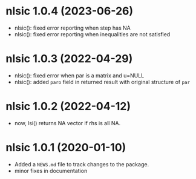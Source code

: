 # nlsic 1.0.4 (2023-06-26)

 * nlsic(): fixed error reporting when step has NA
 * nlsic(): fixed error reporting when inequalities are not satisfied

# nlsic 1.0.3 (2022-04-29)

 * nlsic(): fixed error when par is a matrix and u=NULL
 * nlsic(): added `paro` field in returned result with original structure of `par`

# nlsic 1.0.2 (2022-04-12)

 * now, lsi() returns NA vector if rhs is all NA.

# nlsic 1.0.1 (2020-01-10)

 * Added a `NEWS.md` file to track changes to the package.
 * minor fixes in documentation
